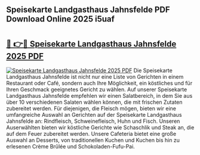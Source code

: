 ## Speisekarte Landgasthaus Jahnsfelde PDF Download Online 2025 i5uaf

# <h2><a href="http://gcbctqc.nevu.top/?p=Speisekarte+Landgasthaus+Jahnsfelde">🔗 👉🔴 Speisekarte Landgasthaus Jahnsfelde 2025 PDF</a></h2>

[![Speisekarte Landgasthaus Jahnsfelde 2025 PDF](https://i.imgur.com/dBaPXMq.png)](http://gcbctqc.nevu.top/?p=Speisekarte+Landgasthaus+Jahnsfelde)
Die Speisekarte Landgasthaus Jahnsfelde ist nicht nur eine Liste von Gerichten in einem Restaurant oder Café, sondern auch Ihre Möglichkeit, ein köstliches und für Ihren Geschmack geeignetes Gericht zu wählen. Auf unserer Speisekarte Landgasthaus Jahnsfelde empfehlen wir einen Salatbereich, in dem Sie aus über 10 verschiedenen Salaten wählen können, die mit frischen Zutaten zubereitet werden. Für diejenigen, die Fleisch mögen, bieten wir eine umfangreiche Auswahl an Gerichten auf der Speisekarte Landgasthaus Jahnsfelde an: Rindfleisch, Schweinefleisch, Huhn und Fisch. Unseren Auserwählten bieten wir köstliche Gerichte wie Schaschlik und Steak an, die auf dem Feuer zubereitet werden. Unsere Cafeteria bietet eine große Auswahl an Desserts, von traditionellen Kuchen und Kuchen bis hin zu erlesenen Crème Brûlée und Schokoladen-Fufu-Pai.
